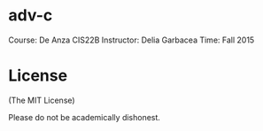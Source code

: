 # adv-c

Course: De Anza CIS22B 
Instructor: Delia Garbacea
Time: Fall 2015

# License
 
(The MIT License)

Please do not be academically dishonest. 
